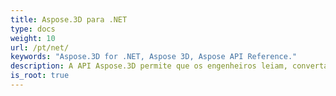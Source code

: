 ```yaml
---
title: Aspose.3D para .NET
type: docs
weight: 10
url: /pt/net/
keywords: "Aspose.3D for .NET, Aspose 3D, Aspose API Reference."
description: A API Aspose.3D permite que os engenheiros leiam, convertam, construam, alterem e controlem a substância dos formatos de documentos 3D.
is_root: true
---
```

